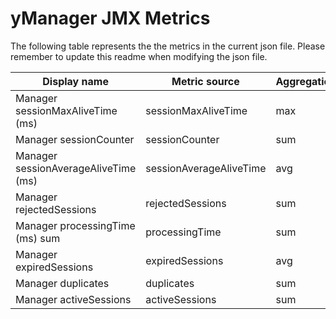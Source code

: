 # yManager JMX Metrics
The following table represents the the metrics in the current json file. Please remember to update this readme when modifying the json file.


|Display name	|Metric source	|Aggregation|
|-------------|---------------|-----------|
|Manager sessionMaxAliveTime (ms)|sessionMaxAliveTime|max|
|Manager sessionCounter|sessionCounter|sum|
|Manager sessionAverageAliveTime (ms)|sessionAverageAliveTime|avg|
|Manager rejectedSessions|rejectedSessions|sum|
|Manager processingTime (ms) sum|processingTime|sum|
|Manager expiredSessions|expiredSessions|avg|
|Manager duplicates|duplicates|sum|
|Manager activeSessions|activeSessions|sum|
